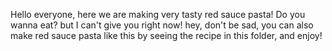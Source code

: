Hello everyone, here we are making very tasty red sauce pasta! Do you wanna eat? but I can't give you right now! hey, don't be sad, you can also make red sauce pasta like this by seeing the recipe in this folder, and enjoy!